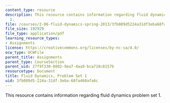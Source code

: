 ```yaml
---
content_type: resource
description: This resource contains information regarding fluid dynamics problem set
  1.
file: /courses/2-06-fluid-dynamics-spring-2013/3fb089d5224a31df3eba68fa460afa6c_MIT2_06S13_ps2.pdf
file_size: 192929
file_type: application/pdf
learning_resource_types:
- Assignments
license: https://creativecommons.org/licenses/by-nc-sa/4.0/
ocw_type: OCWFile
parent_title: Assignments
parent_type: CourseSection
parent_uid: 27f9f330-8802-9ea7-4aa9-bca718c8157b
resourcetype: Document
title: Fluid Dynamics, Problem Set 1
uid: 3fb089d5-224a-31df-3eba-68fa460afa6c
---
```

This resource contains information regarding fluid dynamics problem set 1.